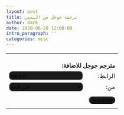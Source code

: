 ```yaml
---
layout: post
title: ترجمة جوجل من اليمين
author: dark
date: 2020-06-28 12:00:00
intro_paragraph: ''
categories: misc
---
```


<style>
strong,td{
    direction:trl;
    text-align: right;
    align-items: center;
}
select,input{
        background-color: #191A19;
        border-radius: 9px;
}
</style>



<form method="post" action="https://www.lexicool.com/ws-trans-execute.asp" target="_blank">
     <table>
     <tr><td colspan="2"><br/><strong>:مترجم جوجل للاضافة</strong></td></tr>
     <tr><td><input name="u" type="text" value="https://" style="height:24px;width:200px;" /></td><td>:الرابط</td></tr>
     <tr><td><select style="height:24px;width:100%;max-width:200px;" name="sl">
     <option value="auto" selected="selected">اختر اللغة</option>
     <option value="zh-CN">الصينية</option>
     <option value="en">الانجليزية</option>
     </select>
     </td><td>:من</td></tr>
     <tr style="display:none;"><td><select name="tl">
     <option value="ar" selected="selected">Arabic</option>
     </select>
     </td></tr>
     <tr><td colspan="2" style="height:8px;"><input name="il" type="hidden" value="en"></td></tr>
     <tr><td></td><td><input style="height:20px; align-items: center;" name="submit" type="submit" value="Translate"/></td></tr>
     <tr><td colspan="2" style="height:8px;"></td></tr>
     </table>
</form>
